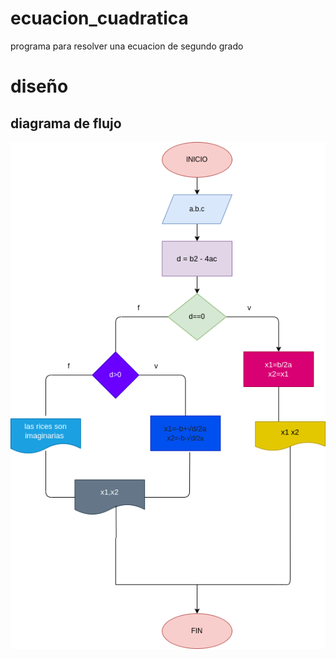 # ecuacion_cuadratica
programa para resolver una ecuacion de segundo grado 
# diseño
## diagrama de flujo
![diagrama de flujo](diagrama.png "diagrama de flujo")
